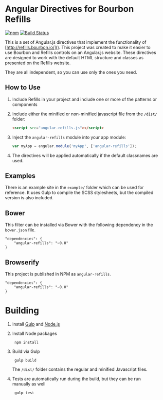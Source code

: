 # Angular Directives for Bourbon Refills

[![npm](https://img.shields.io/npm/v/angular-refills.svg)](https://www.npmjs.com/package/angular-refills) [![Build Status](https://travis-ci.org/baumandm/angular-refills.svg?branch=master)](https://travis-ci.org/baumandm/angular-refills)

This is a set of Angular.js directives that implement the functionality of [http://refills.bourbon.io/](). This project was created to make it easier to use Bourbon and Refills controls on an Angular.js website.  These directives are designed to work with the default HTML structure and classes as presented on the Refills website.

They are all independent, so you can use only the ones you need.

## How to Use

1. Include Refills in your project and include one or more of the patterns or components

2. Include either the minified or non-minified javascript file from the `/dist/` folder:

    ```html
    <script src="angular-refills.js"></script>
    ```

3. Inject the `angular-refills` module into your app module:

    ```javascript
    var myApp = angular.module('myApp', ['angular-refills']);
    ```

4. The directives will be applied automatically if the default classnames are used.

## Examples

There is an example site in the `example/` folder which can be used for reference.  It uses Gulp to compile the SCSS stylesheets, but the compiled version is also included.

## Bower

This filter can be installed via Bower with the following dependency in the `bower.json` file.

    "dependencies": {
        "angular-refills": "~0.0"
    }

## Browserify

This project is published in NPM as `angular-refills`.

    "dependencies": {
        "angular-refills": "~0.0"
    }


# Building

1. Install [Gulp](http://gulpjs.com/) and [Node.js](http://nodejs.org/)

2. Install Node packages

        npm install

3. Build via Gulp

        gulp build

    The `/dist/` folder contains the regular and minified Javascript files.

4. Tests are automatically run during the build, but they can be run manually as well

        gulp test

